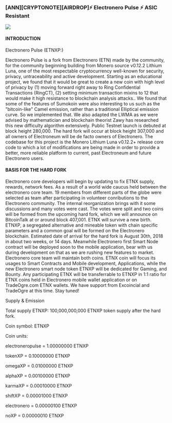 ### [ANN][CRYPTONOTE][AIRDROP]⚡️ Electronero Pulse ⚡️ ASIC Resistant 

![](https://ip.bitcointalk.org/?u=http%3A%2F%2Felectronero.org%2Fimages%2FETNXP-electronero-pulse-gaming.png&t=592&c=msipLzK0pbtZrg)


#### INTRODUCTION 

Electronero Pulse  (ETNXP:)  

Electronero Pulse is  a  fork  from  Electronero  (ETN)  made  by  the  community,  for  the  community beginning building from Monero source v0.12.2 Lithium Luna, one of the most respectable cryptocurrency well-known for security, privacy, untraceability and active development. Starting as an educational project, we found that it would be great to create a new coin with high level of privacy by (1) moving forward right away to Ring Confidential Transactions (RingCT), (2) setting minimum transaction mixins to 12 that would make it high resistance to blockchain analysis attacks..  We found that some of the features of Sumokoin were also interesting to us such as the "bitcoin-like" Camel emission, rather than a traditional Elliptical emission curve. So we implemented that. We also adapted the LWMA as we were advised by mathematician and blockchain theorist Zawy has researched this new difficulty algorithm extensively. Public Testnet launch is debuted at block height 280,000. The hard fork  will occur at block height  307,000  and  all  owners  of  Electroneum  will  be  de  facto  owners  of  Electronero.  The  codebase  for  this  project  is  the  Monero Lithium Luna v0.12.2+ release  core  code  to  which  a  lot  of  modifications  are  being  made  in  order  to  provide  a  better,  more  reliable  platform  to  current, past Electroneum and future Electronero  users. 


#### BASIS  FOR THE HARD  FORK 

Electronero core developers will begin by updating to fix ETNX supply, rewards, network fees. As a result of a world wide caucus held between the electronero core team. 19 members from different parts of the globe were selected as team after participating in volunteer conributions to the Electronero community. The internal reorganization brings with it some discussions and many votes were cast. The votes were split and two coins will be formed from the upcoming hard fork, which we will announce on BitcoinTalk at or around block 407,001. ETNX will survive a new birth. ETNXP, a segregated alternative and mineable token with chain specific parameters and a common goal will be formed on the Electronero blockchain. Estimated date of arrival for the hard fork is August 30th, 2018 in about two weeks, or 14 days. Meanwhile Electronero first Smart Node contract will be deployed soon to the mobile application, bear with us during development on that as we are rushing new features to market. Electronero core team will maintain both coins. ETNX coin will focus its usages to Smart Contracts and Mobile development, Applications, while the new Electronero smart node token ETNXP will be dedicated for Gaming, and Bounty. Any participating ETNX will be transferrable to ETNXP in 1:1 ratio for ETNX coins held in Electronero mobile wallet application or on TradeOgre.com ETNX wallets. We have support from Excoincial and TradeOgre at this time.  Stay tuned! 

Supply & Emission


Total supply ETNXP: 100,000,000,000 ETNXP token supply after the hard fork.

Coin symbol: ETNXP

Coin units:


electroneropulse = 1.00000000 ETNXP

tokenXP = 0.10000000 ETNXP

omegaXP = 0.01000000 ETNXP

alphaXP = 0.00100000 ETNXP

karmaXP = 0.00010000 ETNXP

shiftXP = 0.00001000 ETNXP

electronero = 0.00000100 ETNXP

noXP = 0.00000010 ETNXP

